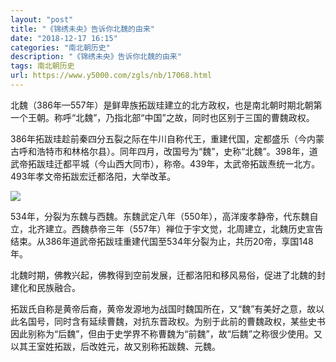 ```yaml
---
layout: "post"
title: "《锦绣未央》告诉你北魏的由来"
date: "2018-12-17 16:15"
categories: "南北朝历史"
description: "《锦绣未央》告诉你北魏的由来"
tags: 南北朝历史
url: https://www.y5000.com/zgls/nb/17068.html
---
```






北魏（386年—557年）是鲜卑族拓跋珪建立的北方政权，也是南北朝时期北朝第一个王朝。称呼“北魏”，乃指北部“中国”之故，同时也区别于三国的曹魏政权。

386年拓跋珪趁前秦四分五裂之际在牛川自称代王，重建代国，定都盛乐（今内蒙古呼和浩特市和林格尔县）。同年四月，改国号为“魏”，史称“北魏”。398年，道武帝拓跋珪迁都平城（今山西大同市），称帝。439年，太武帝拓跋焘统一北方。493年孝文帝拓跋宏迁都洛阳，大举改革。

![](https://img.y5000.com/uploads/allimg/170315/13450443G-0.jpg)

534年，分裂为东魏与西魏。东魏武定八年（550年），高洋废孝静帝，代东魏自立，北齐建立。西魏恭帝三年（557年）禅位于宇文觉，北周建立，北魏历史宣告结束。从386年道武帝拓跋珪重建代国至534年分裂为止，共历20帝，享国148年。

北魏时期，佛教兴起，佛教得到空前发展，迁都洛阳和移风易俗，促进了北魏的封建化和民族融合。

拓跋氏自称是黄帝后裔，黄帝发源地为战国时魏国所在，又“魏”有美好之意，故以此名国号，同时含有延续曹魏，对抗东晋政权。为别于此前的曹魏政权，某些史书因此别称为“后魏”，但由于史学界不称曹魏为“前魏”，故“后魏”之称很少使用。又以其王室姓拓跋，后改姓元，故又别称拓跋魏、元魏。
